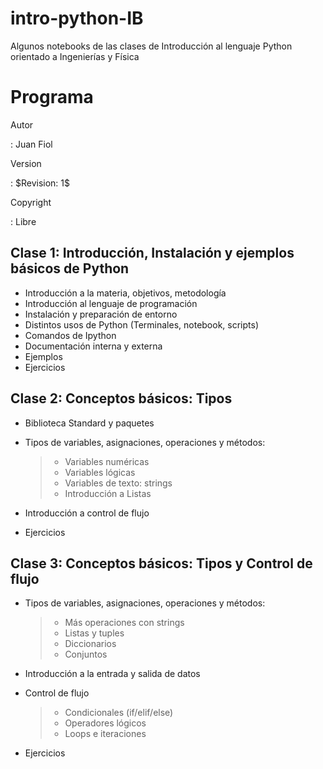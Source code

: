 # intro-python-IB

Algunos notebooks de las clases de Introducción al lenguaje Python orientado a Ingenierías y Física


Programa
==========

Autor

:   Juan Fiol

Version

:   \$Revision: 1\$

Copyright

:   Libre

Clase 1: Introducción, Instalación y ejemplos básicos de Python
---------------------------------------------------------------

-   Introducción a la materia, objetivos, metodología
-   Introducción al lenguaje de programación
-   Instalación y preparación de entorno
-   Distintos usos de Python (Terminales, notebook, scripts)
-   Comandos de Ipython
-   Documentación interna y externa
-   Ejemplos
-   Ejercicios

Clase 2: Conceptos básicos: Tipos
---------------------------------

-   Biblioteca Standard y paquetes
-   Tipos de variables, asignaciones, operaciones y métodos:

    > -   Variables numéricas
    > -   Variables lógicas
    > -   Variables de texto: strings
    > -   Introducción a Listas

-   Introducción a control de flujo
-   Ejercicios

Clase 3: Conceptos básicos: Tipos y Control de flujo
----------------------------------------------------

-   Tipos de variables, asignaciones, operaciones y métodos:

    > -   Más operaciones con strings
    > -   Listas y tuples
    > -   Diccionarios
    > -   Conjuntos

-   Introducción a la entrada y salida de datos

-   Control de flujo

    > -   Condicionales (if/elif/else)
    > -   Operadores lógicos
    > -   Loops e iteraciones

-   Ejercicios
